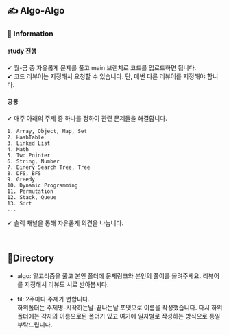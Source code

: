 ## ✍ Algo-Algo

### 📣 Information

#### study 진행

✔ 월-금 중 자유롭게 문제를 풀고 main 브랜치로 코드를 업로드하면 됩니다.  
✔ 코드 리뷰어는 지정해서 요청할 수 있습니다. 단, 매번 다른 리뷰어를 지정해야 합니다.

#### 공통

✔ 매주 아래의 주제 중 하나를 정하여 관련 문제들을 해결합니다.

```
1. Array, Object, Map, Set
2. HashTable
3. Linked List
4. Math
5. Two Pointer
6. String, Number
7. Binery Search Tree, Tree
8. DFS, BFS
9. Greedy
10. Dynamic Programming
11. Permutation
12. Stack, Queue
13. Sort
...
```

✔ 슬랙 채널을 통해 자유롭게 의견을 나눕니다.

<br>

## 📣Directory

- algo: 알고리즘을 풀고 본인 폴더에 문제링크와 본인의 풀이를 올려주세요.
  리뷰어를 지정해서 리뷰도 서로 받아봅시다.

- til: 2주마다 주제가 변합니다.  
  하위폴더는 주제명-시작하는날-끝나는날 포맷으로 이름을 작성했습니다.
  다시 하위폴더에는 각자의 이름으로된 폴더가 있고 여기에 일자별로 작성하는 방식으로 통일 부탁드립니다.
